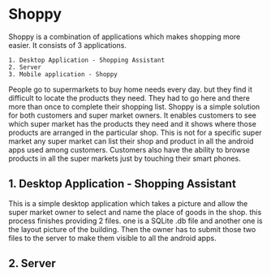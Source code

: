 # Shoppy
Shoppy is a combination of applications which makes shopping more easier. It consists of 3 applications.

	1. Desktop Application - Shopping Assistant
	2. Server
	3. Mobile application - Shoppy

People go to supermarkets to buy home needs every day. but they find it difficult to locate the products they need. They had to go here and there more than once to complete their shopping list. Shoppy is a simple solution for both customers and super market owners. It enables customers to see which super market has the products they need and it shows where those products are arranged in the particular shop. This is not for a specific super market any super market can list their shop and product in all the android apps used among customers. Customers also have the ability to browse products in all the super markets just by touching their smart phones. 

## 1. Desktop Application - Shopping Assistant
This is a simple desktop application which takes a picture and allow the super market owner to select and name the place of goods in the shop. this process finishes providing 2 files. one is a SQLite .db file and another one is the layout picture of the building. Then the owner has to submit those two files to the server to make them visible to all the android apps.

## 2. Server





